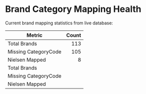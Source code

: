 # Brand Category Mapping Health

Current brand mapping statistics from live database:

| Metric | Count |
|---|---:|
| Total Brands | 113 |
| Missing CategoryCode | 105 |
| Nielsen Mapped | 8 |
| Total Brands |  |
| Missing CategoryCode |  |
| Nielsen Mapped |  |
